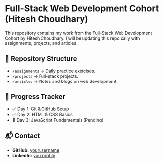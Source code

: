 # Full-Stack Web Development Cohort (Hitesh Choudhary)

This repository contains my work from the Full-Stack Web Development Cohort by Hitesh Choudhary. 
I will be updating this repo daily with assignments, projects, and articles.

## 📌 Repository Structure
- `/assignments` → Daily practice exercises.
- `/projects` → Full-stack projects.
- `/articles` → Notes and blogs on web development.

## 🚀 Progress Tracker
- ✅ Day 1: Git & GitHub Setup
- ✅ Day 2: HTML & CSS Basics
- 🔲 Day 3: JavaScript Fundamentals (Pending)

## 📬 Contact
- **GitHub:** [yourusername](https://github.com/yourusername)
- **LinkedIn:** [yourprofile](https://linkedin.com/in/yourprofile)

